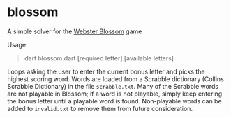 # blossom
A simple solver for the [Webster Blossom](https://www.merriam-webster.com/games/blossom-word-game) game

Usage:
  
>  dart blossom.dart [required letter] [available letters]

Loops asking the user to enter the current bonus letter and picks the highest scoring word.
Words are loaded from a Scrabble dictionary (Collins Scrabble Dictionary) in the file `scrabble.txt`.
Many of the Scrabble words are not playable in Blossom; if a word is not playable, simply keep entering the
bonus letter until a playable word is found. Non-playable words can be added to `invalid.txt` to remove them from
future consideration.
